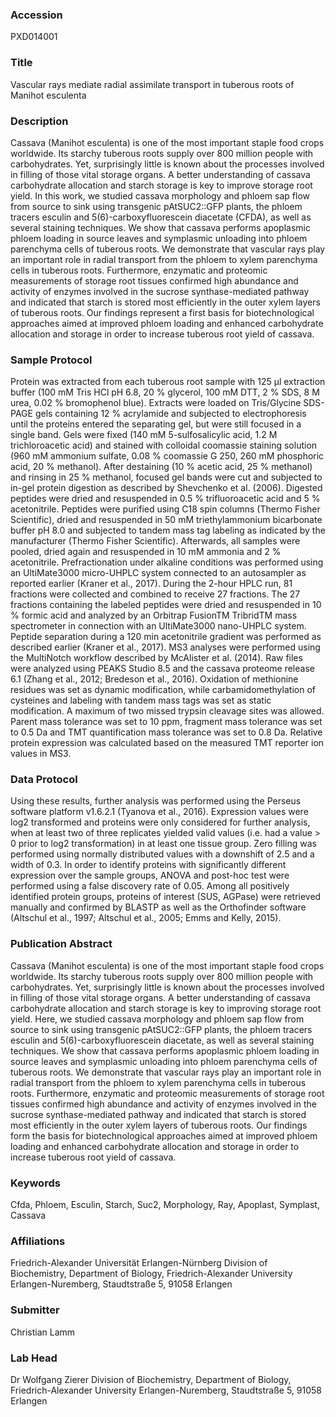 ### Accession
PXD014001

### Title
Vascular rays mediate radial assimilate transport in tuberous roots of Manihot esculenta

### Description
Cassava (Manihot esculenta) is one of the most important staple food crops worldwide. Its starchy tuberous roots supply over 800 million people with carbohydrates. Yet, surprisingly little is known about the processes involved in filling of those vital storage organs. A better understanding of cassava carbohydrate allocation and starch storage is key to improve storage root yield. In this work, we studied cassava morphology and phloem sap flow from source to sink using transgenic pAtSUC2::GFP plants, the phloem tracers esculin and 5(6)-carboxyfluorescein diacetate (CFDA), as well as several staining techniques. We show that cassava performs apoplasmic phloem loading in source leaves and symplasmic unloading into phloem parenchyma cells of tuberous roots. We demonstrate that vascular rays play an important role in radial transport from the phloem to xylem parenchyma cells in tuberous roots. Furthermore, enzymatic and proteomic measurements of storage root tissues confirmed high abundance and activity of enzymes involved in the sucrose synthase-mediated pathway and indicated that starch is stored most efficiently in the outer xylem layers of tuberous roots.  Our findings represent a first basis for biotechnological approaches aimed at improved phloem loading and enhanced carbohydrate allocation and storage in order to increase tuberous root yield of cassava.

### Sample Protocol
Protein was extracted from each tuberous root sample with 125 µl extraction buffer (100 mM Tris HCl pH 6.8, 20 % glycerol, 100 mM DTT, 2 % SDS, 8 M urea, 0.02 % bromophenol blue). Extracts were loaded on Tris/Glycine SDS-PAGE gels containing 12 % acrylamide and subjected to electrophoresis until the proteins entered the separating gel, but were still focused in a single band. Gels were fixed (140 mM 5-sulfosalicylic acid, 1.2 M trichloroacetic acid) and stained with colloidal coomassie staining solution (960 mM ammonium sulfate, 0.08 % coomassie G 250, 260 mM phosphoric acid, 20 % methanol). After destaining (10 % acetic acid, 25 % methanol) and rinsing in 25 % methanol, focused gel bands were cut and subjected to in-gel protein digestion as described by Shevchenko et al. (2006). Digested peptides were dried and resuspended in 0.5 % trifluoroacetic acid and 5 % acetonitrile. Peptides were purified using C18 spin columns (Thermo Fisher Scientific), dried and resuspended in 50 mM triethylammonium bicarbonate buffer pH 8.0 and subjected to tandem mass tag labeling as indicated by the manufacturer (Thermo Fisher Scientific). Afterwards, all samples were pooled, dried again and resuspended in 10 mM ammonia and 2 % acetonitrile. Prefractionation under alkaline conditions was performed using an UltiMate3000 micro-UHPLC system connected to an autosampler as reported earlier (Kraner et al., 2017). During the 2-hour HPLC run, 81 fractions were collected and combined to receive 27 fractions. The 27 fractions containing the labeled peptides were dried and resuspended in 10 % formic acid and analyzed by an Orbitrap FusionTM TribridTM mass spectrometer in connection with an UltiMate3000 nano-UHPLC system. Peptide separation during a 120 min acetonitrile gradient was performed as described earlier (Kraner et al., 2017). MS3 analyses were performed using the MultiNotch workflow described by McAlister et al. (2014). Raw files were analyzed using PEAKS Studio 8.5 and the cassava proteome release 6.1 (Zhang et al., 2012; Bredeson et al., 2016). Oxidation of methionine residues was set as dynamic modification, while carbamidomethylation of cysteines and labeling with tandem mass tags was set as static modification. A maximum of two missed trypsin cleavage sites was allowed. Parent mass tolerance was set to 10 ppm, fragment mass tolerance was set to 0.5 Da and TMT quantification mass tolerance was set to 0.8 Da. Relative protein expression was calculated based on the measured TMT reporter ion values in MS3.

### Data Protocol
Using these results, further analysis was performed using the Perseus software platform v1.6.2.1 (Tyanova et al., 2016). Expression values were log2 transformed and proteins were only considered for further analysis, when at least two of three replicates yielded valid values (i.e. had a value > 0 prior to log2 transformation) in at least one tissue group. Zero filling was performed using normally distributed values with a downshift of 2.5 and a width of 0.3. In order to identify proteins with significantly different expression over the sample groups, ANOVA and post-hoc test were performed using a false discovery rate of 0.05. Among all positively identified protein groups, proteins of interest (SUS, AGPase) were retrieved manually and confirmed by BLASTP as well as the Orthofinder software (Altschul et al., 1997; Altschul et al., 2005; Emms and Kelly, 2015).

### Publication Abstract
Cassava (Manihot esculenta) is one of the most important staple food crops worldwide. Its starchy tuberous roots supply over 800 million people with carbohydrates. Yet, surprisingly little is known about the processes involved in filling of those vital storage organs. A better understanding of cassava carbohydrate allocation and starch storage is key to improving storage root yield. Here, we studied cassava morphology and phloem sap flow from source to sink using transgenic pAtSUC2::GFP plants, the phloem tracers esculin and 5(6)-carboxyfluorescein diacetate, as well as several staining techniques. We show that cassava performs apoplasmic phloem loading in source leaves and symplasmic unloading into phloem parenchyma cells of tuberous roots. We demonstrate that vascular rays play an important role in radial transport from the phloem to xylem parenchyma cells in tuberous roots. Furthermore, enzymatic and proteomic measurements of storage root tissues confirmed high abundance and activity of enzymes involved in the sucrose synthase-mediated pathway and indicated that starch is stored most efficiently in the outer xylem layers of tuberous roots. Our findings form the basis for biotechnological approaches aimed at improved phloem loading and enhanced carbohydrate allocation and storage in order to increase tuberous root yield of cassava.

### Keywords
Cfda, Phloem, Esculin, Starch, Suc2, Morphology, Ray, Apoplast, Symplast, Cassava

### Affiliations
Friedrich-Alexander Universität Erlangen-Nürnberg
Division of Biochemistry, Department of Biology, Friedrich-Alexander University Erlangen-Nuremberg, Staudtstraße 5, 91058 Erlangen

### Submitter
Christian Lamm

### Lab Head
Dr Wolfgang Zierer
Division of Biochemistry, Department of Biology, Friedrich-Alexander University Erlangen-Nuremberg, Staudtstraße 5, 91058 Erlangen


